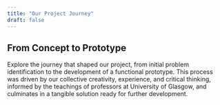 ```yaml
---
title: "Our Project Journey"
draft: false
---
```


## From Concept to Prototype

Explore the journey that shaped our project, from initial problem identification to the development of a functional prototype. This process was driven by our collective creativity, experience, and critical thinking, informed by the teachings of professors at University of Glasgow, and culminates in a tangible solution ready for further development.